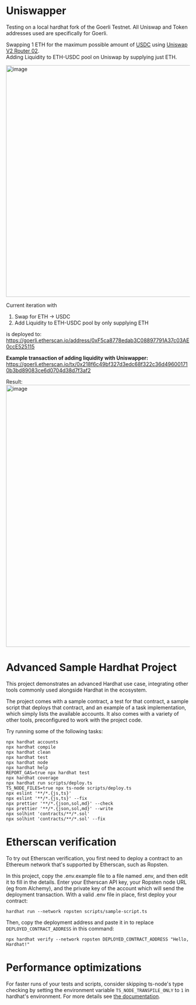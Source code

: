 # Uniswapper
Testing on a local hardhat fork of the Goerli Testnet. All Uniswap and Token addresses used are specifically for Goerli.  

Swapping 1 ETH for the maximum possible amount of [USDC](https://goerli.etherscan.io/token/0xD87Ba7A50B2E7E660f678A895E4B72E7CB4CCd9C) using [Uniswap V2 Router 02](https://docs.uniswap.org/protocol/V2/reference/smart-contracts/router-02#swapexactethfortokens).  
Adding Liquidity to ETH-USDC pool on Uniswap by supplying just ETH.  

<img width="633" alt="image" src="https://user-images.githubusercontent.com/53081208/175785673-4d4ce1ca-922f-412c-8152-3fcaf93f5a87.png">

Current iteration with 
1) Swap for ETH → USDC
2) Add Liquidity to ETH-USDC pool by only supplying ETH  

is deployed to: https://goerli.etherscan.io/address/0xF5ca8778edab3C08897791A37c03AE0ccE525115


**Example transaction of adding liquidity with Uniswapper:** https://goerli.etherscan.io/tx/0x218f6c49bf327d3edc68f322c36d496001710b3bd89083ce6d0704d38d7f3af2  

Result:  
<img width="716" alt="image" src="https://user-images.githubusercontent.com/53081208/175786506-6f035f7e-6c86-4c53-854e-d95c14a06183.png">


# Advanced Sample Hardhat Project

This project demonstrates an advanced Hardhat use case, integrating other tools commonly used alongside Hardhat in the ecosystem.

The project comes with a sample contract, a test for that contract, a sample script that deploys that contract, and an example of a task implementation, which simply lists the available accounts. It also comes with a variety of other tools, preconfigured to work with the project code.

Try running some of the following tasks:

```shell
npx hardhat accounts
npx hardhat compile
npx hardhat clean
npx hardhat test
npx hardhat node
npx hardhat help
REPORT_GAS=true npx hardhat test
npx hardhat coverage
npx hardhat run scripts/deploy.ts
TS_NODE_FILES=true npx ts-node scripts/deploy.ts
npx eslint '**/*.{js,ts}'
npx eslint '**/*.{js,ts}' --fix
npx prettier '**/*.{json,sol,md}' --check
npx prettier '**/*.{json,sol,md}' --write
npx solhint 'contracts/**/*.sol'
npx solhint 'contracts/**/*.sol' --fix
```

# Etherscan verification

To try out Etherscan verification, you first need to deploy a contract to an Ethereum network that's supported by Etherscan, such as Ropsten.

In this project, copy the .env.example file to a file named .env, and then edit it to fill in the details. Enter your Etherscan API key, your Ropsten node URL (eg from Alchemy), and the private key of the account which will send the deployment transaction. With a valid .env file in place, first deploy your contract:

```shell
hardhat run --network ropsten scripts/sample-script.ts
```

Then, copy the deployment address and paste it in to replace `DEPLOYED_CONTRACT_ADDRESS` in this command:

```shell
npx hardhat verify --network ropsten DEPLOYED_CONTRACT_ADDRESS "Hello, Hardhat!"
```

# Performance optimizations

For faster runs of your tests and scripts, consider skipping ts-node's type checking by setting the environment variable `TS_NODE_TRANSPILE_ONLY` to `1` in hardhat's environment. For more details see [the documentation](https://hardhat.org/guides/typescript.html#performance-optimizations).
